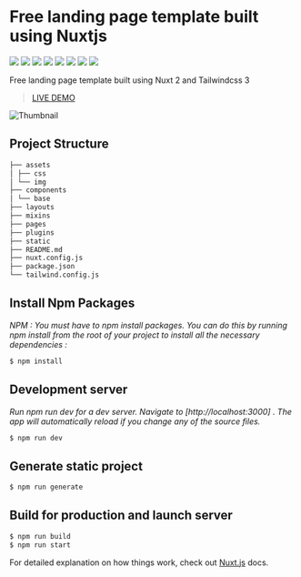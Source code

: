 #  Free landing page template built using Nuxtjs

![](https://komarev.com/ghpvc/?username=mscbuild) 
 ![](https://img.shields.io/github/license/mscbuild/nuxtjs-web-app) 
 ![](https://img.shields.io/badge/PRs-Welcome-green)
 ![](https://img.shields.io/github/languages/code-size/mscbuild/nuxtjs-web-app)
![](https://img.shields.io/badge/code%20style-vue-green)
![](https://img.shields.io/github/stars/mscbuild)
![](https://img.shields.io/badge/Topic-Github-lighred)
![](https://img.shields.io/website?url=https%3A%2F%2Fgithub.com%2Fmscbuild)

Free landing page template built using Nuxt 2 and Tailwindcss 3

> [LIVE DEMO](https://codiux.netlify.app)

![Thumbnail](assets/img/thumbnail.jpg)

## Project Structure

 ~~~bash 
├── assets  
│ ├── css  
│ └── img  
├── components  
│ └── base  
├── layouts  
├── mixins  
├── pages  
├── plugins  
├── static  
├── README.md  
├── nuxt.config.js  
├── package.json  
└── tailwind.config.js
~~~

## Install Npm Packages

*NPM : You must have to npm install packages. You can do this by running npm install from the root of your project to install all the necessary dependencies :*

```bash
$ npm install
 ```

## Development server

*Run npm run dev for a dev server. Navigate to [http://localhost:3000] . The app will automatically reload if you change any of the source files.*

~~~bash
$ npm run dev
~~~

## Generate static project

~~~bash
$ npm run generate
~~~

## Build for production and launch server

~~~bash
$ npm run build
$ npm run start
~~~
For detailed explanation on how things work, check out [Nuxt.js](https://nuxtjs.org/) docs.
 
 
